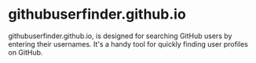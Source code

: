# githubuserfinder.github.io
githubuserfinder.github.io, is designed for searching GitHub users by entering their usernames. It's a handy tool for quickly finding user profiles on GitHub.
